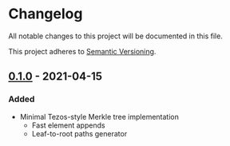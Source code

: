 # Changelog
All notable changes to this project will be documented in this file.

This project adheres to [Semantic Versioning](https://semver.org/spec/v2.0.0.html).

## [0.1.0] - 2021-04-15
### Added
- Minimal Tezos-style Merkle tree implementation
  - Fast element appends
  - Leaf-to-root paths generator

[0.1.0]: https://gitlab.com/tzstamp/helpers/-/tezos-merkle/0.1.0
